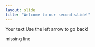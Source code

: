 ```yaml
---
layout: slide
title: "Welcome to our second slide!"
---
```

Your text
Use the left arrow to go back!

missing line
